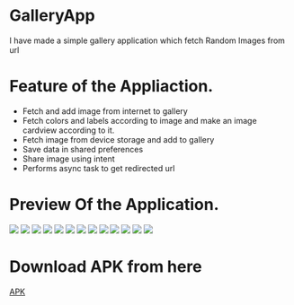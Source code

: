# GalleryApp

I have made a simple gallery application
which fetch Random Images from url


# Feature of the Appliaction.

- Fetch and add image from internet to gallery
- Fetch colors and labels according to image and make an image cardview according to it.
- Fetch image from device storage and add to gallery
- Save data in shared preferences
- Share image using intent
- Performs async task to get redirected url


# Preview  Of the Application.

![](https://github.com/alein249/GalleryApp/blob/master/app/src/main/res/drawable/gal1.jpg)
![](https://github.com/alein249/GalleryApp/blob/master/app/src/main/res/drawable/gal2.jpg)
![](https://github.com/alein249/GalleryApp/blob/master/app/src/main/res/drawable/gal3.jpg)
![](https://github.com/alein249/GalleryApp/blob/master/app/src/main/res/drawable/gal4.jpg)
![](https://github.com/alein249/GalleryApp/blob/master/app/src/main/res/drawable/gal5.jpg)
![](https://github.com/alein249/GalleryApp/blob/master/app/src/main/res/drawable/gal6.jpg)
![](https://github.com/alein249/GalleryApp/blob/master/app/src/main/res/drawable/gal7.jpg)
![](https://github.com/alein249/GalleryApp/blob/master/app/src/main/res/drawable/gal8.jpg)
![](https://github.com/alein249/GalleryApp/blob/master/app/src/main/res/drawable/gal9.jpg)
![](https://github.com/alein249/GalleryApp/blob/master/app/src/main/res/drawable/gal10.jpg)
![](https://github.com/alein249/GalleryApp/blob/master/app/src/main/res/drawable/gal11.jpg)
![](https://github.com/alein249/GalleryApp/blob/master/app/src/main/res/drawable/gal12.jpg)
![](https://github.com/alein249/GalleryApp/blob/master/app/src/main/res/drawable/gal13.jpg)

# Download APK from here

[APK](https://github.com/alein249/GalleryApp/releases/download/new/app-release.apk)
